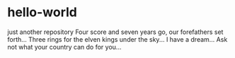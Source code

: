 # hello-world
just another repository
Four score and seven years go, our forefathers set forth...
Three rings for the elven kings under the sky...
I have a dream...
Ask not what your country can do for you...
